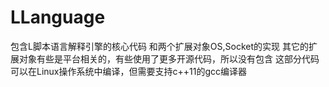# LLanguage

包含L脚本语言解释引擎的核心代码
和两个扩展对象OS,Socket的实现
其它的扩展对象有些是平台相关的，有些使用了更多开源代码，所以没有包含
这部分代码可以在Linux操作系统中编译，但需要支持c++11的gcc编译器
